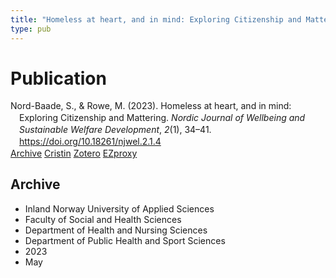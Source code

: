 ```yaml
---
title: "Homeless at heart, and in mind: Exploring Citizenship and Mattering"
type: pub
---
```

<h1>Publication</h1>
<article id="csl-bib-container-7ZQH9BPJ" class="csl-bib-container">
  <div class="csl-bib-body" style="line-height: 1.35; padding-left: 1em; text-indent:-1em;">
  <div class="csl-entry">Nord-Baade, S., &amp; Rowe, M. (2023). Homeless at heart, and in mind: Exploring Citizenship and Mattering. <i>Nordic Journal of Wellbeing and Sustainable Welfare Development</i>, <i>2</i>(1), 34&#x2013;41. <a href="https://doi.org/10.18261/njwel.2.1.4">https://doi.org/10.18261/njwel.2.1.4</a></div>
</div>
  <div class="csl-bib-buttons">
    <a href="#taxonomy-article-7ZQH9BPJ" class="csl-bib-button">Archive</a>
    <a href="https://app.cristin.no/results/show.jsf?id=2145725" alt="Cristin URL" class="csl-bib-button">Cristin</a>
    <a href="http://zotero.org/groups/5022929/items/7ZQH9BPJ" alt="Zotero URL" class="csl-bib-button">Zotero</a>
    <a href="http://ezproxy.inn.no/login?url=https://doi.org/10.18261/njwel.2.1.4" class="csl-bib-button">EZproxy</a>
  </div>
  <div id="csl-bib-meta-container-7ZQH9BPJ"></div>
</article>
<div id="csl-bib-meta-7ZQH9BPJ" class="csl-bib-meta">
  <article id="taxonomy-article-7ZQH9BPJ" class="taxonomy-article">
    <h1>Archive</h1>
    <ul>
      <li>Inland Norway University of Applied Sciences</li>
      <li>Faculty of Social and Health Sciences</li>
      <li>Department of Health and Nursing Sciences</li>
      <li>Department of Public Health and Sport Sciences</li>
      <li>2023</li>
      <li>May</li>
    </ul>
  </article>
</div>
